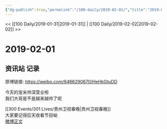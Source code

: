 ```yaml
---
{"dg-publish":true,"permalink":"/100-daily/2019-02-01/","title":"2019-02-01"}
---
```



<< [[100 Daily/2019-01-31\|2019-01-31]] | [[100 Daily/2019-02-02\|2019-02-02]] >>

# 2019-02-01

## 资讯站 记录

原博链接: https://weibo.com/6466290670/HeHkGtuDD

今天的宠米帅深营业啦  
我们大哥是不是越来越帅了呢

[[300 Events/301 Lives/贵州卫视春晚\|贵州卫视春晚]]  
大家要记得后天收看节目呦  
[微博正文](https://weibo.com/detail/4334314088945371)
